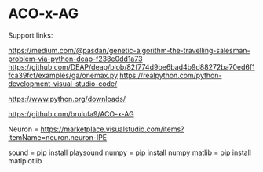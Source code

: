 # ACO-x-AG

Support links:


 https://medium.com/@pasdan/genetic-algorithm-the-travelling-salesman-problem-via-python-deap-f238e0dd1a73
 https://github.com/DEAP/deap/blob/82f774d9be6bad4b9d88272ba70ed6f1fca39fcf/examples/ga/onemax.py
 https://realpython.com/python-development-visual-studio-code/

 https://www.python.org/downloads/
 
 https://github.com/brulufa9/ACO-x-AG


Neuron = https://marketplace.visualstudio.com/items?itemName=neuron.neuron-IPE

sound = pip install playsound
numpy = pip install numpy
matlib = pip install matlplotlib